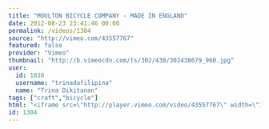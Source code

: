 ```yaml
---
title: "MOULTON BICYCLE COMPANY - MADE IN ENGLAND"
date: 2012-08-23 23:41:46 00:00
permalink: /videos/1304
source: "http://vimeo.com/43557767"
featured: false
provider: "Vimeo"
thumbnail: "http://b.vimeocdn.com/ts/302/438/302438679_960.jpg"
user:
  id: 1030
  username: "trinadafilipina"
  name: "Trina Dikitanan"
tags: ["craft","bicycle"]
html: "<iframe src=\"http://player.vimeo.com/video/43557767\" width=\"1280\" height=\"720\" frameborder=\"0\" webkitAllowFullScreen mozallowfullscreen allowFullScreen></iframe>"
id: 1304
---
```


